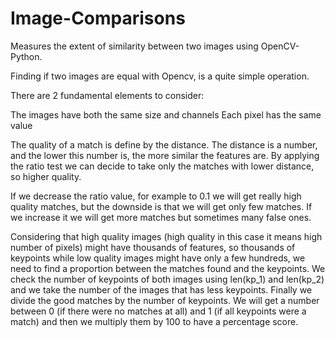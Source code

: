 # Image-Comparisons
Measures the extent of similarity between two images using OpenCV-Python.

Finding if two images are equal with Opencv, is a quite simple operation.

There are 2 fundamental elements to consider:

The images have both the same size and channels
Each pixel has the same value

The quality of a match is define by the distance. The distance is a number, and the lower this number is, the more similar the features are.
By applying the ratio test we can decide to take only the matches with lower distance, so higher quality.

If we decrease the ratio value, for example to 0.1 we will get really high quality matches, but the downside is that we will get only few matches.
If we increase it we will get more matches but sometimes many false ones.

Considering that high quality images (high quality in this case it means high number of pixels) might have thousands of features, so thousands of 
keypoints while low quality images might have only a few hundreds, we need to find a proportion between the matches found and the keypoints.
We check the number of keypoints of both images using len(kp_1) and len(kp_2) and we take the number of the images that has less keypoints.
Finally we divide the good matches by the number of keypoints. We will get a number between 0 (if there were no matches at all) 
and 1 (if all keypoints were a match) and then we multiply them by 100 to have a percentage score.
